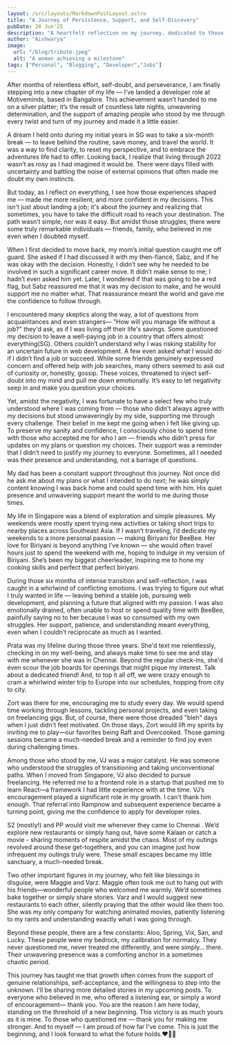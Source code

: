 ```yaml
---
layout: /src/layouts/MarkdownPostLayout.astro
title: "A Journey of Persistence, Support, and Self-Discovery"
pubDate: 20 Jun'25
description: "A heartfelt reflection on my journey, dedicated to those who supported me every step of the way."
author: "Aishwarya"
image:
  url: "/blog/tribute.jpeg"
  alt: "A woman achieving a milestone"
tags: ["Personal", "Blogging", "Developer","Jobs"]
---
```


After months of relentless effort, self-doubt, and perseverance, I am finally stepping into a new chapter of my life — I’ve landed a developer role at Motiveminds, based in Bangalore. This achievement wasn’t handed to me on a silver platter; it’s the result of countless late nights, unwavering determination, and the support of amazing people who stood by me through every twist and turn of my journey and made it a little easier.

A dream I held onto during my initial years in SG was to take a six-month break — to leave behind the routine, save money, and travel the world. It was a way to find clarity, to reset my perspective, and to embrace the adventures life had to offer. Looking back, I realize that living through 2022 wasn’t as rosy as I had imagined it would be. There were days filled with uncertainty and battling the noise of external opinions that often made me doubt my own instincts.

But today, as I reflect on everything, I see how those experiences shaped me — made me more resilient, and more confident in my decisions. This isn't just about landing a job; it's about the journey and realizing that sometimes, you have to take the difficult road to reach your destination.
The path wasn’t simple, nor was it easy. But amidst those struggles, there were some truly remarkable individuals — friends, family, who believed in me even when I doubted myself.

When I first decided to move back, my mom’s initial question caught me off guard. She asked if I had discussed it with my then-fiancé, Sabz, and if he was okay with the decision. Honestly, I didn’t see why he needed to be involved in such a significant career move. It didn’t make sense to me; I hadn’t even asked him yet. Later, I wondered if that was going to be a red flag, but Sabz reassured me that it was my decision to make, and he would support me no matter what. That reassurance meant the world and gave me the confidence to follow through.

I encountered many skeptics along the way, a lot of questions from acquaintances and even strangers— "How will you manage life without a job?" they'd ask, as if I was living off their life's savings. Some questioned my decision to leave a well-paying job in a country that offers almost everything(SG). Others couldn’t understand why I was risking stability for an uncertain future in web development. A few even asked what I would do if I didn’t find a job or succeed. While some friends genuinely expressed concern and offered help with job searches, many others seemed to ask out of curiosity or, honestly, gossip. These voices, threatened to inject self-doubt into my mind and pull me down emotionally. It’s easy to let negativity seep in and make you question your choices.

Yet, amidst the negativity, I was fortunate to have a select few who truly understood where I was coming from — those who didn't always agree with my decisions but stood unwaveringly by my side, supporting me through every challenge. Their belief in me kept me going when I felt like giving up. To preserve my sanity and confidence, I consciously chose to spend time with those who accepted me for who I am — friends who didn’t press for updates on my plans or question my choices. Their support was a reminder that I didn’t need to justify my journey to everyone. Sometimes, all I needed was their presence and understanding, not a barrage of questions.

My dad has been a constant support throughout this journey. Not once did he ask me about my plans or what I intended to do next; he was simply content knowing I was back home and could spend time with him. His quiet presence and unwavering support meant the world to me during those times.

My life in Singapore was a blend of exploration and simple pleasures. My weekends were mostly spent trying new activities or taking short trips to nearby places across Southeast Asia. If I wasn’t traveling, I’d dedicate my weekends to a more personal passion — making Biriyani for BeeBee. Her love for Biriyani is beyond anything I’ve known — she would often travel hours just to spend the weekend with me, hoping to indulge in my version of Biriyani. She’s been my biggest cheerleader, inspiring me to hone my cooking skills and perfect that perfect biriyani.

During those six months of intense transition and self-reflection, I was caught in a whirlwind of conflicting emotions. I was trying to figure out what I truly wanted in life — leaving behind a stable job, pursuing web development, and planning a future that aligned with my passion. I was also emotionally drained, often unable to host or spend quality time with BeeBee, painfully saying no to her because I was so consumed with my own struggles. Her support, patience, and understanding meant everything, even when I couldn’t reciprocate as much as I wanted.

Prata was my lifeline during those three years. She'd text me relentlessly, checking in on my well-being, and always make time to see me and stay with me whenever she was in Chennai. Beyond the regular check-ins, she'd even scour the job boards for openings that might pique my interest. Talk about a dedicated friend! And, to top it all off, we were crazy enough to cram a whirlwind winter trip to Europe into our schedules, hopping from city to city.

Zort was there for me, encouraging me to study every day. We would spend time working through lessons, tackling personal projects, and even taking on freelancing gigs. But, of course, there were those dreaded "bleh" days when I just didn't feel motivated. On those days, Zort would lift my spirits by inviting me to play—our favorites being Raft and Overcooked. Those gaming sessions became a much-needed break and a reminder to find joy even during challenging times.

Among those who stood by me, VJ was a major catalyst. He was someone who understood the struggles of transitioning and taking unconventional paths. When I moved from Singapore, VJ also decided to pursue freelancing. He referred me to a frontend role in a startup that pushed me to learn React—a framework I had little experience with at the time. VJ’s encouragement played a significant role in my growth. I can't thank him enough. That referral into Rampnow and subsequent experience became a turning point, giving me the confidence to apply for developer roles. 

S2 (mostly!) and PP would visit me whenever they came to Chennai . We’d explore new restaurants or simply hang out, have some Kalaan or catch a movie - sharing moments of respite amidst the chaos. Most of my outings revolved around these get-togethers, and you can imagine just how infrequent my outings truly were. These small escapes became my little sanctuary, a much-needed break. 

Two other important figures in my journey, who felt like blessings in disguise, were Maggie and Varz. Maggie often took me out to hang out with his friends—wonderful people who welcomed me warmly. We’d sometimes bake together or simply share stories. Varz and I would suggest new restaurants to each other, silently praying that the other would like them too. She was my only company for watching animated movies, patiently listening to my rants and understanding exactly what I was going through.

Beyond these people, there are a few constants: Aloo, Spring, Vix, San, and Lucky. These people were my bedrock, my calibration for normalcy. They never questioned me, never treated me differently, and were simply… there. Their unwavering presence was a comforting anchor in a sometimes chaotic period.

This journey has taught me that growth often comes from the support of genuine relationships, self-acceptance, and the willingness to step into the unknown. I’ll be sharing more detailed stories in my upcoming posts. To everyone who believed in me, who offered a listening ear, or simply a word of encouragement— thank you. You are the reason I am here today, standing on the threshold of a new beginning. This victory is as much yours as it is mine. To those who questioned me — thank you for making me stronger. And to myself — I am proud of how far I’ve come. This is just the beginning, and I look forward to what the future holds.❤️‍🔥🌠
